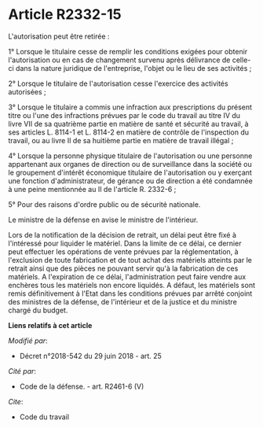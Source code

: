 # Article R2332-15

L'autorisation peut être retirée :

1° Lorsque le titulaire cesse de remplir les conditions exigées pour obtenir l'autorisation ou en cas de changement survenu
après délivrance de celle-ci dans la nature juridique de l'entreprise, l'objet ou le lieu de ses activités ;

2° Lorsque le titulaire de l'autorisation cesse l'exercice des activités autorisées ;

3° Lorsque le titulaire a commis une infraction aux prescriptions du présent titre ou l'une des infractions prévues par le
code du travail au titre IV du livre VII de sa quatrième partie en matière de santé et sécurité au travail, à ses articles L.
8114-1 et L. 8114-2 en matière de contrôle de l'inspection du travail, ou au livre II de sa huitième partie en matière de
travail illégal ;

4° Lorsque la personne physique titulaire de l'autorisation ou une personne appartenant aux organes de direction ou de
surveillance dans la société ou le groupement d'intérêt économique titulaire de l'autorisation ou y exerçant une fonction
d'administrateur, de gérance ou de direction a été condamnée à une peine mentionnée au II de l'article R. 2332-6 ;

5° Pour des raisons d'ordre public ou de sécurité nationale.

Le ministre de la défense en avise le ministre de l'intérieur.

Lors de la notification de la décision de retrait, un délai peut être fixé à l'intéressé pour liquider le matériel. Dans la
limite de ce délai, ce dernier peut effectuer les opérations de vente prévues par la réglementation, à l'exclusion de toute
fabrication et de tout achat des matériels atteints par le retrait ainsi que des pièces ne pouvant servir qu'à la fabrication
de ces matériels. A l'expiration de ce délai, l'administration peut faire vendre aux enchères tous les matériels non encore
liquidés. A défaut, les matériels sont remis définitivement à l'Etat dans les conditions prévues par arrêté conjoint des
ministres de la défense, de l'intérieur et de la justice et du ministre chargé du budget.

**Liens relatifs à cet article**

_Modifié par_:

  - Décret n°2018-542 du 29 juin 2018 - art. 25

_Cité par_:

  - Code de la défense. - art. R2461-6 (V)

_Cite_:

  - Code du travail
